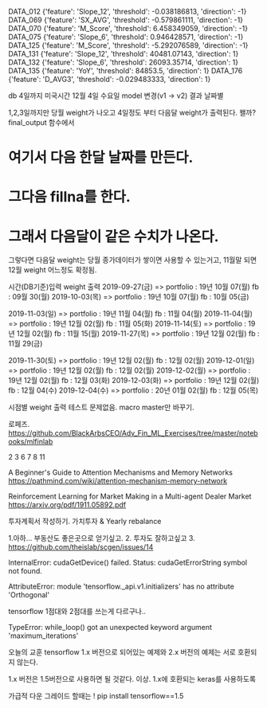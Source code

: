 DATA_012 {'feature': 'Slope_12', 'threshold': -0.038186813, 'direction': -1}
DATA_069 {'feature': 'SX_AVG', 'threshold': -0.579861111, 'direction': -1}
DATA_070 {'feature': 'M_Score', 'threshold': 6.458349059, 'direction': -1}
DATA_075 {'feature': 'Slope_6', 'threshold': 0.946428571, 'direction': -1}
DATA_125 {'feature': 'M_Score', 'threshold': -5.292076589, 'direction': -1}
DATA_131 {'feature': 'Slope_12', 'threshold': 40481.07143, 'direction': 1}
DATA_132 {'feature': 'Slope_6', 'threshold': 26093.35714, 'direction': 1}
DATA_135 {'feature': 'YoY', 'threshold': 84853.5, 'direction': 1}
DATA_176 {'feature': 'D_AVG3', 'threshold': -0.029483333, 'direction': 1}


db 4일까지 미국시간 12월 4일 수요일
model 변경(v1 -> v2) 결과 날짜별

1,2,3일까지만 당월 weight가 나오고 4일정도 부터 다음달 weight가 출력된다.
왤까?
final_output 함수에서 
# 여기서 다음 한달 날짜를 만든다. 
# 그다음 fillna를 한다.
# 그래서 다음달이 같은 수치가 나온다.

그렇다면 
다음달 weight는 당월 종가데이터가 쌓이면 사용할 수 있는거고,
11월말 되면 12월 weight 어느정도 확정됨.

시간(DB기준)입력              weight 출력
2019-09-27(금) => portfolio : 19년 10월 07(월) fb : 09월 30(월)
2019-10-03(목) => portfolio : 19년 10월 07(월) fb : 10월 05(금)

2019-11-03(일) => portfolio : 19년 11월 04(월) fb : 11월 04(월)
2019-11-04(월) => portfolio : 19년 12월 02(월) fb : 11월 05(화)
2019-11-14(토) => portfolio : 19년 12월 02(월) fb : 11월 15(월)
2019-11-27(목) => portfolio : 19년 12월 02(월) fb : 11월 29(금)

2019-11-30(토) => portfolio : 19년 12월 02(월) fb : 12월 02(월)
2019-12-01(일) => portfolio : 19년 12월 02(월) fb : 12월 02(월)
2019-12-02(월) => portfolio : 19년 12월 02(월) fb : 12월 03(화)
2019-12-03(화) => portfolio : 19년 12월 02(월) fb : 12월 04(수)
2019-12-04(수) => portfolio : 20년 01월 02(월) fb : 12월 05(목)

시점별 weight 출력 테스트 문제없음.
macro master만 바꾸기.


로페즈.
https://github.com/BlackArbsCEO/Adv_Fin_ML_Exercises/tree/master/notebooks/mlfinlab





2
3
6
7
8
11

A Beginner's Guide to Attention Mechanisms and Memory Networks
https://pathmind.com/wiki/attention-mechanism-memory-network

Reinforcement Learning for Market Making in a
Multi-agent Dealer Market
https://arxiv.org/pdf/1911.05892.pdf



투자계획서 작성하기.
가치투자 &
Yearly rebalance



1.아하... 부동산도 좋은곳으로 얻기싶고.
2. 투자도 잘하고싶고
3. 
https://github.com/theislab/scgen/issues/14



InternalError: cudaGetDevice() failed. Status: cudaGetErrorString symbol not found.

AttributeError: module 'tensorflow._api.v1.initializers' has no attribute 'Orthogonal'


tensorflow 1점대와 2점대를 쓰는게 다르구나..


TypeError: while_loop() got an unexpected keyword argument 'maximum_iterations'

오늘의 교훈 tensorflow 1.x 버전으로 되어있는 예제와 2.x 버전의 예제는 서로 호환되지 않는다.

1.x 버전은 1.5버전으로 사용하면 될 것같다.
이상.
1.x에 호환되는 keras를 사용하도록

가급적
다운 그레이드 할때는 
! pip install tensorflow==1.5
